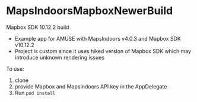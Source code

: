 # MapsIndoorsMapboxNewerBuild
 Mapbox SDK 10.12.2 build

- Example app for AMUSE with MapsIndoors v4.0.3 and Mapbox SDK v10.12.2
- Project is custom since it uses hiked version of Mapbox SDK which may introduce unknown rendering issues

To use:
1. clone
2. provide Mapbox and MapsIndoors API key in the AppDelegate
3. Run `pod install`
